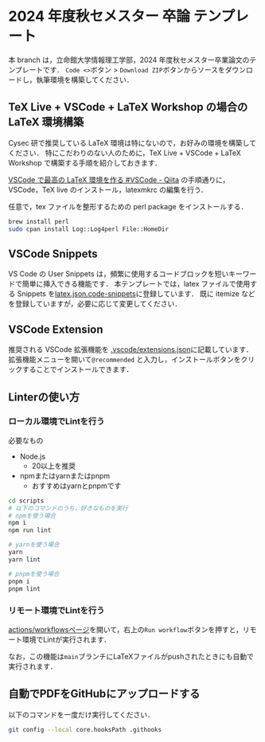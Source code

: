 # 2024 年度秋セメスター 卒論 テンプレート

本 branch は，立命館大学情報理工学部，2024 年度秋セメスター卒業論文のテンプレートです．
`Code <>`ボタン > `Download ZIP`ボタンからソースをダウンロードし，執筆環境を構築してください．

## TeX Live + VSCode + LaTeX Workshop の場合の LaTeX 環境構築

Cysec 研で推奨している LaTeX 環境は特にないので，お好みの環境を構築してください．
特にこだわりのない人のために，TeX Live + VSCode + LaTeX Workshop で構築する手順を紹介しておきます．

[VSCode で最高の LaTeX 環境を作る #VSCode - Qiita](https://qiita.com/rainbartown/items/d7718f12d71e688f3573#%E5%BF%85%E8%A6%81%E3%81%AA%E3%83%84%E3%83%BC%E3%83%AB%E3%81%AE%E3%82%A4%E3%83%B3%E3%82%B9%E3%83%88%E3%83%BC%E3%83%AB)
の手順通りに，VSCode，TeX live のインストール，latexmkrc の編集を行う．

任意で，tex ファイルを整形するための perl package をインストールする．

```bash
brew install perl
sudo cpan install Log::Log4perl File::HomeDir
```

## VSCode Snippets

VS Code の User Snippets は，頻繁に使用するコードブロックを短いキーワードで簡単に挿入できる機能です．
本テンプレートでは，latex ファイルで使用する Snippets を[latex.json.code-snippets](./.vscode/latex.json.code-snippets)に登録しています．
既に itemize などを登録していますが，必要に応じて変更してください．

## VSCode Extension

推奨される VSCode 拡張機能を [.vscode/extensions.json](./.vscode/extensions.json)に記載しています．
拡張機能メニューを開いて`@recommended` と入力し，インストールボタンをクリックすることでインストールできます．

## Linterの使い方

### ローカル環境でLintを行う

必要なもの

* Node.js
  * 20以上を推奨
* npmまたはyarnまたはpnpm
  * おすすめはyarnとpnpmです

```bash
cd scripts
# 以下のコマンドのうち，好きなものを実行
# npmを使う場合
npm i
npm run lint

# yarnを使う場合
yarn
yarn lint

# pnpmを使う場合
pnpm i
pnpm lint
```

### リモート環境でLintを行う

[actions/workflowsページ](./actions/workflows/lint.yaml)を開いて，右上の`Run workflow`ボタンを押すと，リモート環境でLintが実行されます．

なお，この機能は`main`ブランチにLaTeXファイルがpushされたときにも自動で実行されます．

## 自動でPDFをGitHubにアップロードする

以下のコマンドを一度だけ実行してください．

```bash
git config --local core.hooksPath .githooks
```

